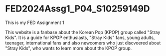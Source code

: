 # FED2024Assg1_P04_S10259149D
This is my FED Assignment 1

This website is a fanbase about the Korean Pop (KPOP) group called "Stray Kids". 
It is a guide for KPOP enthusiasts, "Stray Kids" fans, young adults, teenager, international fans and
also newcomers who just discvoered about "Stray Kids", who wants to learn more about the KPOP group. 

